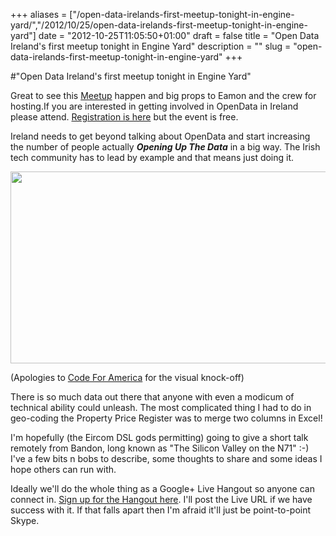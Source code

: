 +++
aliases = ["/open-data-irelands-first-meetup-tonight-in-engine-yard/","/2012/10/25/open-data-irelands-first-meetup-tonight-in-engine-yard"]
date = "2012-10-25T11:05:50+01:00"
draft = false
title = "Open Data Ireland's first meetup tonight in Engine Yard"
description = ""
slug = "open-data-irelands-first-meetup-tonight-in-engine-yard"
+++

#"Open Data Ireland's first meetup tonight in Engine Yard"

Great to see this <a href="http://meetup.opendata.ie/">Meetup</a> happen and big props to Eamon and the crew for hosting.If you are interested in getting involved in OpenData in Ireland please attend. <a href="http://meetup.opendata.ie/">Registration is here</a> but the event is free.

Ireland needs to get beyond talking about OpenData and start increasing the number of people actually <em><strong>Opening Up The Data</strong></em> in a big way. The Irish tech community has to lead by example and that means just doing it.

<a href="https://s3-eu-west-1.amazonaws.com/conoroneill.net/wp-content/uploads/2012/10/CodeForIreland031.png"><img class="alignnone size-full wp-image-891" title="CodeForIreland03" src="https://s3-eu-west-1.amazonaws.com/conoroneill.net/wp-content/uploads/2012/10/CodeForIreland031.png" alt="" width="631" height="307" /></a>

(Apologies to <a href="http://codeforamerica.org/">Code For America</a> for the visual knock-off)

There is so much data out there that anyone with even a modicum of technical ability could unleash. The most complicated thing I had to do in geo-coding the Property Price Register was to merge two columns in Excel!

I'm hopefully (the Eircom DSL gods permitting) going to give a short talk remotely from Bandon, long known as "The Silicon Valley on the N71" :-) I've a few bits n bobs to describe, some thoughts to share and some ideas I hope others can run with.

Ideally we'll do the whole thing as a Google+ Live Hangout so anyone can connect in. <a href="https://plus.google.com/u/1/events/cucdbuf9rfs1c5qu6ldapj1f1f4">Sign up for the Hangout here</a>. I'll post the Live URL if we have success with it. If that falls apart then I'm afraid it'll just be point-to-point Skype.

&nbsp;